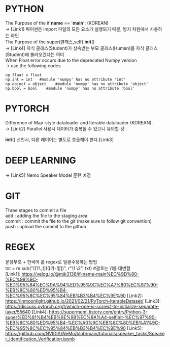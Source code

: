 # PYTHON <br/>
The Purpose of the if __name__ == '__main__': (KOREAN) <br/>
-> [Link1] 파이썬은 import 파일의 모든 요소가 실행되기 때문, 방지 차원에서 사용하는 라인 <br/>
The Purpose of the super(클래스,self).__init__() <br/>
-> [Link4] 자식 클래스(Student)가 상속받는 부모 클래스(Human)를 자식 클래스(Student)에 불러오겠다는 의미 <br/>
When Float error occurs due to the deprecated Numpy version <br/>
-> use the following codes <br/>
```
np.float = float
np.int = int   #module 'numpy' has no attribute 'int'
np.object = object    #module 'numpy' has no attribute 'object'
np.bool = bool    #module 'numpy' has no attribute 'bool'
```

# PYTORCH <br/>
Difference of Map-style dataloader and Iterable dataloader (KOREAN): <br/>
-> [Link2] Parallel 사용시 데이터가 중복될 수 있으니 유의할 것<br/>

__init__() 선언시, 다른 레이어는 별도로 호출해야 한다.[Link3] <br/>

# DEEP LEARNING<br/>
-> [Link5] Nemo Speaker Model 훈련 예정<br/>
# GIT<br/>
Three stages to commit a file<br/>
add     : adding the file to the staging area<br/>
commit  : commit the file to the git (make sure to follow git convention)<br/>
push    : upload the commit to the github<br/>

# REGEX<br/>
문장부호 + 한국어 를 regex로 일괄수정하는 방법<br/>
txt = re.sub("([?!.,\]])([가-힣])", r"\1 \2", txt) #괄호는 \1를 대변함 <br/>
[Link1]: https://velog.io/@mjk3136/if-name-main%EC%9D%80-%EC%99%9C-%ED%95%84%EC%9A%94%ED%95%9C%EC%A7%80%EC%97%90-%EB%8C%80%ED%95%B4-%EC%95%8C%EC%95%84%EB%B3%B4%EC%9E%90
[Link2]: https://inmoonlight.github.io/2021/02/21/PyTorch-IterableDataset/
[Link3]: https://discuss.pytorch.org/t/which-one-is-correct-to-initialize-separate-layer/55640
[Link4]: https://supermemi.tistory.com/entry/Python-3-super%ED%81%B4%EB%9E%98%EC%8A%A4-selfinit-%EC%97%90-%EB%8C%80%ED%95%B4-%EC%A0%9C%EB%8C%80%EB%A1%9C-%EC%95%8C%EC%95%84%EB%B3%B4%EC%9E%90
[Link5]: https://github.com/NVIDIA/NeMo/blob/main/tutorials/speaker_tasks/Speaker_Identification_Verification.ipynb
